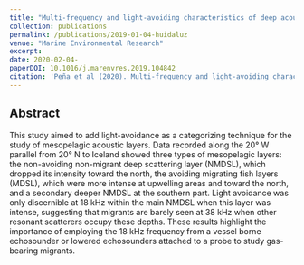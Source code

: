 ```yaml
---
title: "Multi-frequency and light-avoiding characteristics of deep acoustic layers in the North Atlantic."
collection: publications
permalink: /publications/2019-01-04-huidaluz
venue: "Marine Environmental Research"
excerpt: 
date: 2020-02-04-
paperDOI: 10.1016/j.marenvres.2019.104842
citation: 'Peña et al (2020). Multi-frequency and light-avoiding characteristics of deep acoustic layers in the North Atlantic. Marine Environmental Research, 154,104842,2020. DOI: 10.1016/j.marenvres.2019.104842'
---
```


## Abstract
This study aimed to add light-avoidance as a categorizing technique for the study of mesopelagic acoustic layers. Data recorded along the 20° W parallel from 20° N to Iceland showed three types of mesopelagic layers: the non-avoiding non-migrant deep scattering layer (NMDSL), which dropped its intensity toward the north, the avoiding migrating fish layers (MDSL), which were more intense at upwelling areas and toward the north, and a secondary deeper NMDSL at the southern part. Light avoidance was only discernible at 18 kHz within the main NMDSL when this layer was intense, suggesting that migrants are barely seen at 38 kHz when other resonant scatterers occupy these depths. These results highlight the importance of employing the 18 kHz frequency from a vessel borne echosounder or lowered echosounders attached to a probe to study gas-bearing migrants.
